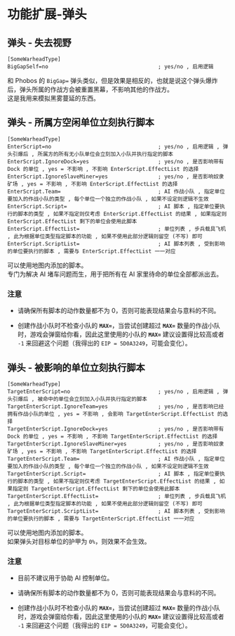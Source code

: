 # 功能扩展-弹头

## 弹头 - 失去视野

```
[SomeWarheadType]
BigGapSelf=no                                   ; yes/no , 启用逻辑
```

和 Phobos 的 `BigGap=` 弹头类似，但是效果是相反的，也就是说这个弹头爆炸后，弹头所属的作战方会被重置黑幕，不影响其他的作战方。  
这是我用来模拟黑雾蔓延的东西。



## 弹头 - 所属方空闲单位立刻执行脚本

```
[SomeWarheadType]
EnterScript=no                                  ; yes/no , 启用逻辑 , 弹头引爆后 , 所属方的所有无小队单位会立刻加入小队并执行指定的脚本
EnterScript.IgnoreDock=yes                      ; yes/no , 是否影响带有 Dock 的单位 , yes = 不影响 , 不影响 EnterScript.EffectList 的选择
EnterScript.IgnoreSlaveMiner=yes                ; yes/no , 是否影响奴隶矿场 , yes = 不影响 , 不影响 EnterScript.EffectList 的选择
EnterScript.Team=                               ; AI 作战小队 , 指定单位要加入的作战小队的类型 , 每个单位一个独立的作战小队 , 如果不设定则逻辑不生效
EnterScript.Script=                             ; AI 脚本 , 指定单位要执行的脚本的类型 , 如果不指定则仅考虑 EnterScript.EffectList 的结果 , 如果指定则 EnterScript.EffectList 剩下的单位会使用此脚本
EnterScript.EffectList=                         ; 单位列表 , 步兵载具飞机 , 此为根据单位类型指定脚本的功能 , 如果不使用此部分逻辑则留空 (不写) 即可
EnterScript.ScriptList=                         ; AI 脚本列表 , 受到影响的单位要执行的脚本 , 需要与 EnterScript.EffectList 一一对应
```

可以使用地图内添加的脚本。  
专门为解决 AI 堵车问题而生，用于把所有在 AI 家里待命的单位全部都派出去。

### 注意

* 请确保所有脚本的动作数量都不为 0，否则可能表现结果会与意料的不同。

* 创建作战小队时不检查小队的 **`MAX=`**，当尝试创建超过 **`MAX=`** 数量的作战小队时，游戏会弹窗给你看，因此这里使用的小队的 **`MAX=`** 建议设置得比较高或者 `-1` 来回避这个问题（我得出的 `EIP = 5D0A3249`，可能会变化）。



## 弹头 - 被影响的单位立刻执行脚本

```
[SomeWarheadType]
TargetEnterScript=no                            ; yes/no , 启用逻辑 , 弹头引爆后 , 被命中的单位会立刻加入小队并执行指定的脚本
TargetEnterScript.IgnoreTeam=yes                ; yes/no , 是否影响已经拥有作战小队的单位 , yes = 不影响 , 会影响 TargetEnterScript.EffectList 的选择
TargetEnterScript.IgnoreDock=yes                ; yes/no , 是否影响带有 Dock 的单位 , yes = 不影响 , 不影响 TargetEnterScript.EffectList 的选择
TargetEnterScript.IgnoreSlaveMiner=yes          ; yes/no , 是否影响奴隶矿场 , yes = 不影响 , 不影响 TargetEnterScript.EffectList 的选择
TargetEnterScript.Team=                         ; AI 作战小队 , 指定单位要加入的作战小队的类型 , 每个单位一个独立的作战小队 , 如果不设定则逻辑不生效
TargetEnterScript.Script=                       ; AI 脚本 , 指定单位要执行的脚本的类型 , 如果不指定则仅考虑 TargetEnterScript.EffectList 的结果 , 如果指定则 TargetEnterScript.EffectList 剩下的单位会使用此脚本
TargetEnterScript.EffectList=                   ; 单位列表 , 步兵载具飞机 , 此为根据单位类型指定脚本的功能 , 如果不使用此部分逻辑则留空 (不写) 即可
TargetEnterScript.ScriptList=                   ; AI 脚本列表 , 受到影响的单位要执行的脚本 , 需要与 TargetEnterScript.EffectList 一一对应
```

可以使用地图内添加的脚本。  
如果弹头对目标单位的护甲为 `0%`，则效果不会生效。

### 注意

* 目前不建议用于协助 AI 控制单位。

* 请确保所有脚本的动作数量都不为 0，否则可能表现结果会与意料的不同。

* 创建作战小队时不检查小队的 **`MAX=`**，当尝试创建超过 **`MAX=`** 数量的作战小队时，游戏会弹窗给你看，因此这里使用的小队的 **`MAX=`** 建议设置得比较高或者 `-1` 来回避这个问题（我得出的 `EIP = 5D0A3249`，可能会变化）。